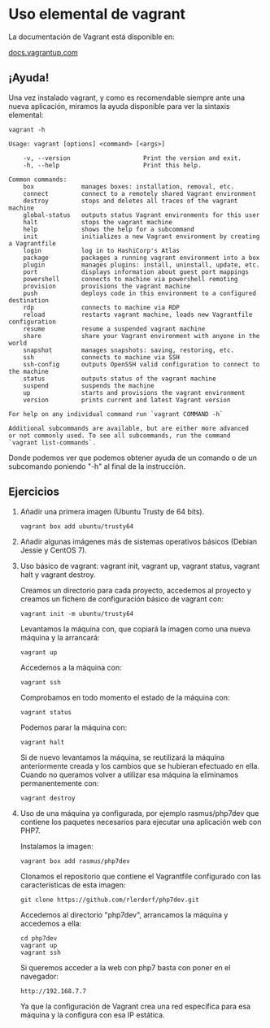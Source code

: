 # Uso elemental de vagrant

La documentación de Vagrant está disponible en:

[docs.vagrantup.com](http://docs.vagrantup.com)

## ¡Ayuda!

Una vez instalado vagrant, y como es recomendable siempre ante una
nueva aplicación, miramos la ayuda disponible para ver la sintaxis
elemental:
```
vagrant -h

Usage: vagrant [options] <command> [<args>]

    -v, --version                    Print the version and exit.
	-h, --help                       Print this help.
		
Common commands:
	box             manages boxes: installation, removal, etc.
	connect         connect to a remotely shared Vagrant environment
	destroy         stops and deletes all traces of the vagrant machine
	global-status   outputs status Vagrant environments for this user
	halt            stops the vagrant machine
	help            shows the help for a subcommand
	init            initializes a new Vagrant environment by creating a Vagrantfile
	login           log in to HashiCorp's Atlas
	package         packages a running vagrant environment into a box
	plugin          manages plugins: install, uninstall, update, etc.
	port            displays information about guest port mappings
	powershell      connects to machine via powershell remoting
	provision       provisions the vagrant machine
	push            deploys code in this environment to a configured destination
	rdp             connects to machine via RDP
	reload          restarts vagrant machine, loads new Vagrantfile configuration
	resume          resume a suspended vagrant machine
	share           share your Vagrant environment with anyone in the world
	snapshot        manages snapshots: saving, restoring, etc.
	ssh             connects to machine via SSH
	ssh-config      outputs OpenSSH valid configuration to connect to the machine
	status          outputs status of the vagrant machine
	suspend         suspends the machine
	up              starts and provisions the vagrant environment
	version         prints current and latest Vagrant version
																																	 
For help on any individual command run `vagrant COMMAND -h`

Additional subcommands are available, but are either more advanced
or not commonly used. To see all subcommands, run the command
`vagrant list-commands`.
```

Donde podemos ver que podemos obtener ayuda de un comando o de un
subcomando poniendo "-h" al final de la instrucción.

## Ejercicios

1. Añadir una primera imagen (Ubuntu Trusty de 64 bits).
    ```
	vagrant box add ubuntu/trusty64
	```
1. Añadir algunas imágenes más de sistemas operativos básicos (Debian
   Jessie y CentOS 7).
   
1. Uso básico de vagrant: vagrant init, vagrant up, vagrant status,
   vagrant halt y  vagrant destroy.

	Creamos un directorio para cada proyecto, accedemos al proyecto y
	creamos un fichero de configuración básico de vagrant con:

   ```
   vagrant init -m ubuntu/trusty64
   ```
   Levantamos la máquina con, que copiará la imagen como una nueva
   máquina y la arrancará:

   ```
   vagrant up
   ```
   Accedemos a la máquina con:

   ```
   vagrant ssh
   ```
   Comprobamos en todo momento el estado de la máquina con:

   ```
   vagrant status
   ```
   Podemos parar la máquina con:

   ```
   vagrant halt
   ```
   Si de nuevo levantamos la máquina, se reutilizará la máquina
   anteriormente creada y los cambios que se hubieran efectuado en
   ella. Cuando no queramos volver a utilizar esa máquina la eliminamos
   permanentemente con:

   ```
   vagrant destroy
   ```
1. Uso de una máquina ya configurada, por ejemplo rasmus/php7dev que
contiene los paquetes necesarios para ejecutar una aplicación web con
PHP7.

	Instalamos la imagen:

   ```
   vagrant box add rasmus/php7dev
   ```
   Clonamos el repositorio que contiene el Vagrantfile configurado con
   las características de esta imagen:
   
   ```
   git clone https://github.com/rlerdorf/php7dev.git
   ```
   Accedemos al directorio "php7dev", arrancamos la máquina y
   accedemos a ella:
   
   ```
   cd php7dev
   vagrant up
   vagrant ssh
   ```
   Si queremos acceder a la web con php7 basta con poner en el
   navegador:
   
   ```
   http://192.168.7.7
   ```
   Ya que la configuración de Vagrant crea una red específica para esa
   máquina y la configura con esa IP estática. 

   
